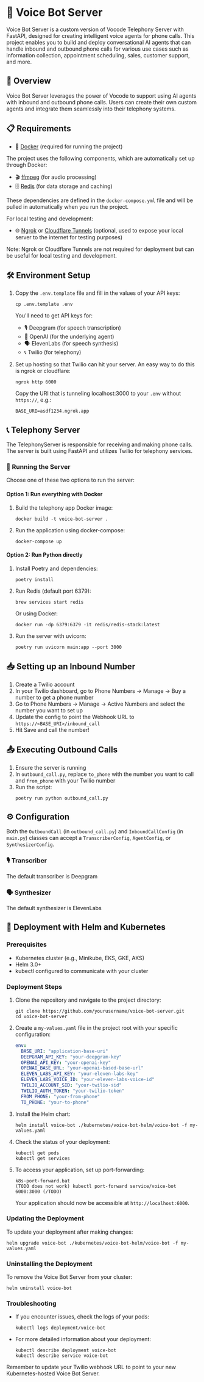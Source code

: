 # 🤖 Voice Bot Server

Voice Bot Server is a custom version of Vocode Telephony Server with FastAPI, designed for creating intelligent voice agents for phone calls. This project enables you to build and deploy conversational AI agents that can handle inbound and outbound phone calls for various use cases such as information collection, appointment scheduling, sales, customer support, and more.

## 🌟 Overview

Voice Bot Server leverages the power of Vocode to support using AI agents with inbound and outbound phone calls. Users can create their own custom agents and integrate them seamlessly into their telephony systems.

## 📋 Requirements

- 🐳 [Docker](https://www.docker.com/) (required for running the project)

The project uses the following components, which are automatically set up through Docker:

- 🎬 [ffmpeg](https://ffmpeg.org/) (for audio processing)
- 🗄️ [Redis](https://redis.io/) (for data storage and caching)

These dependencies are defined in the `docker-compose.yml` file and will be pulled in automatically when you run the project.

For local testing and development:

- 🌐 [Ngrok](https://ngrok.com/) or [Cloudflare Tunnels](https://www.cloudflare.com/products/tunnel/) (optional, used to expose your local server to the internet for testing purposes)

Note: Ngrok or Cloudflare Tunnels are not required for deployment but can be useful for local testing and development.

## 🛠️ Environment Setup

1. Copy the `.env.template` file and fill in the values of your API keys:
   ```
   cp .env.template .env
   ```
   You'll need to get API keys for:
   - 🎙️ Deepgram (for speech transcription)
   - 🧠 OpenAI (for the underlying agent)
   - 🗣️ ElevenLabs (for speech synthesis)
   - 📞 Twilio (for telephony)

2. Set up hosting so that Twilio can hit your server. An easy way to do this is ngrok or cloudflare:
   ```
   ngrok http 6000
   ```
   Copy the URI that is tunneling localhost:3000 to your `.env` without `https://`, e.g.:
   ```
   BASE_URI=asdf1234.ngrok.app
   ```

## 📞 Telephony Server

The TelephonyServer is responsible for receiving and making phone calls. The server is built using FastAPI and utilizes Twilio for telephony services.

### 🚀 Running the Server

Choose one of these two options to run the server:

#### Option 1: Run everything with Docker

1. Build the telephony app Docker image:
   ```
   docker build -t voice-bot-server .
   ```
2. Run the application using docker-compose:
   ```
   docker-compose up
   ```

#### Option 2: Run Python directly

1. Install Poetry and dependencies:
   ```
   poetry install
   ```
2. Run Redis (default port 6379):
   ```
   brew services start redis
   ```
   Or using Docker:
   ```
   docker run -dp 6379:6379 -it redis/redis-stack:latest
   ```
3. Run the server with uvicorn:
   ```
   poetry run uvicorn main:app --port 3000
   ```

## 📥 Setting up an Inbound Number

1. Create a Twilio account
2. In your Twilio dashboard, go to Phone Numbers -> Manage -> Buy a number to get a phone number
3. Go to Phone Numbers -> Manage -> Active Numbers and select the number you want to set up
4. Update the config to point the Webhook URL to `https://<BASE_URI>/inbound_call`
5. Hit Save and call the number!

## 📤 Executing Outbound Calls

1. Ensure the server is running
2. In `outbound_call.py`, replace `to_phone` with the number you want to call and `from_phone` with your Twilio number
3. Run the script:
   ```
   poetry run python outbound_call.py
   ```

## ⚙️ Configuration

Both the `OutboundCall` (in `outbound_call.py`) and `InboundCallConfig` (in `main.py`) classes can accept a `TranscriberConfig`, `AgentConfig`, or `SynthesizerConfig`. 

### 🎙️ Transcriber
The default transcriber is Deepgram

### 🗣️ Synthesizer
The default synthesizer is ElevenLabs

## 🚀 Deployment with Helm and Kubernetes

### Prerequisites

- Kubernetes cluster (e.g., Minikube, EKS, GKE, AKS)
- Helm 3.0+
- kubectl configured to communicate with your cluster

### Deployment Steps

1. Clone the repository and navigate to the project directory:
   ```
   git clone https://github.com/yourusername/voice-bot-server.git
   cd voice-bot-server
   ```

2. Create a `my-values.yaml` file in the project root with your specific configuration:
   ```yaml
   env:
     BASE_URI: "application-base-uri"
     DEEPGRAM_API_KEY: "your-deepgram-key"
     OPENAI_API_KEY: "your-openai-key"
     OPENAI_BASE_URL: "your-openai-based-base-url"
     ELEVEN_LABS_API_KEY: "your-eleven-labs-key"
     ELEVEN_LABS_VOICE_ID: "your-eleven-labs-voice-id"
     TWILIO_ACCOUNT_SID: "your-twilio-sid"
     TWILIO_AUTH_TOKEN: "your-twilio-token"
     FROM_PHONE: "your-from-phone"
     TO_PHONE: "your-to-phone"
   ```

3. Install the Helm chart:
   ```
   helm install voice-bot ./kubernetes/voice-bot-helm/voice-bot -f my-values.yaml
   ```

4. Check the status of your deployment:
   ```
   kubectl get pods
   kubectl get services
   ```

5. To access your application, set up port-forwarding:
   ```
   k8s-port-forward.bat
   (TODO does not work) kubectl port-forward service/voice-bot 6000:3000 (/TODO)
   ```
   Your application should now be accessible at `http://localhost:6000`.

### Updating the Deployment

To update your deployment after making changes:

```
helm upgrade voice-bot ./kubernetes/voice-bot-helm/voice-bot -f my-values.yaml
```

### Uninstalling the Deployment

To remove the Voice Bot Server from your cluster:

```
helm uninstall voice-bot
```

### Troubleshooting

- If you encounter issues, check the logs of your pods:
  ```
  kubectl logs deployment/voice-bot
  ```

- For more detailed information about your deployment:
  ```
  kubectl describe deployment voice-bot
  kubectl describe service voice-bot
  ```

Remember to update your Twilio webhook URL to point to your new Kubernetes-hosted Voice Bot Server.